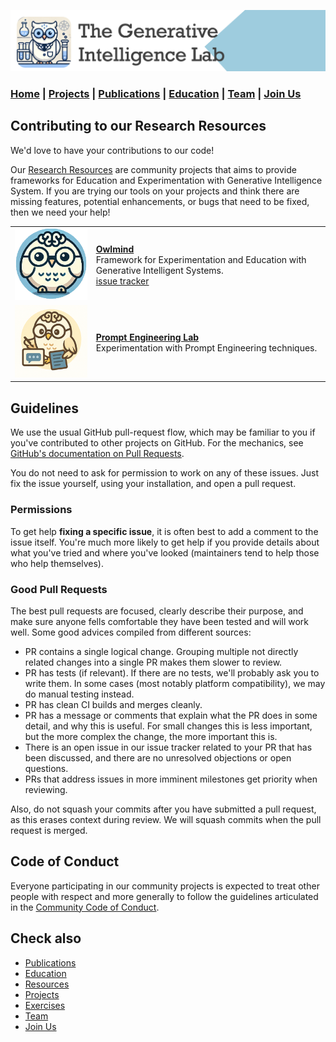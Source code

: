 ![GeniLab-banner](./images/genilab-banner.png)

### [Home](README.md) | [Projects](PROJECTS.md) | [Publications](KNOWLEDGE.md) | [Education](KNOWLEDGE.md#education) | [Team](PEOPLE.md) |  [Join Us](JOIN.md)


## Contributing to our Research Resources

We'd love to have your contributions to our code!

Our [Research Resources](./PROJECTS.md#resources) are community projects that aims to provide frameworks for  Education and Experimentation with Generative Intelligence System. If you are trying our tools on your projects and think there are missing features, potential enhancements, or bugs that need to be fixed, then we need your help!


| | | 
| :-: | :- |  
| ![](./images/docs/owlmind-icon.png) | [**Owlmind**](https://github.com/genilab-fau/owlmind) <br/> Framework for Experimentation and Education with Generative Intelligent Systems. <br/> [issue tracker](https://github.com/genilab-fau/owlmind/issues) |
| ![](./images/docs/prompt-icon.png)  | [**Prompt Engineering Lab**](https://github.com/genilab-fau/prompt-eng) <br/> Experimentation with Prompt Engineering techniques. | 
 



## Guidelines

We use the usual GitHub pull-request flow, which may be familiar to you if you've contributed to other projects on GitHub.  For the mechanics,
see [GitHub's documentation on Pull Requests](https://help.github.com/articles/using-pull-requests/).

You do not need to ask for permission to work on any of these issues. Just fix the issue yourself, using your installation, and open a pull request.

### Permissions  

To get help **fixing a specific issue**, it is often best to add a comment to the issue itself. You're much more likely to get help if you provide details about what you've tried and where you've looked (maintainers tend to help those who help themselves). 

### Good Pull Requests

The best pull requests are focused, clearly describe their purpose, and make sure
anyone fells comfortable they have been  tested and will work well. 
Some good advices compiled from different sources:

* PR contains a single logical change. Grouping multiple not directly related changes 
into a single PR makes them slower to review.
* PR has tests (if relevant). If there are no tests, we'll probably ask you to write them. 
In some cases (most notably platform compatibility), we may do manual testing instead.
* PR has clean CI builds and merges cleanly.
* PR has a message or comments that explain what the PR does in some detail, and why this 
is useful. For small changes this is less important, but the more complex the change, 
the more important this is.
* There is an open issue in our issue tracker related to your PR that has been discussed, and there are no unresolved objections or open questions. 
* PRs that address issues in more imminent milestones get priority when reviewing.

Also, do not squash your commits after you have submitted a pull request, as this
erases context during review. We will squash commits when the pull request is merged.

## Code of Conduct

Everyone participating in our community projects is expected to treat other people with respect and more generally to follow the guidelines articulated in the  [Community Code of Conduct](https://www.python.org/psf/codeofconduct/).

## Check also
* [Publications](KNOWLEDGE.md#publications)
* [Education](KNOWLEDGE.md#education)
* [Resources](PROJECTS.md#resources)
* [Projects](PROJECTS.md)
* [Exercises](EXERCISES.md)
* [Team](PEOPLE.md)
* [Join Us](JOIN.md)
  